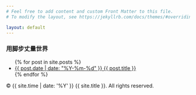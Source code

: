 ```yaml
---
# Feel free to add content and custom Front Matter to this file.
# To modify the layout, see https://jekyllrb.com/docs/themes/#overriding-theme-defaults

layout: default
---
```


  <main>
    <h3>用脚步丈量世界</h3>
    <ul>
      {% for post in site.posts %}
        <li>
          <a href="{{ post.url }}">{{ post.date | date: "%Y-%m-%d" }} {{ post.title }}</a>
        </li>
      {% endfor %}
    </ul>
  </main>

  <footer>
    <p>&copy; {{ site.time | date: '%Y' }} {{ site.title }}. All rights reserved.</p>
  </footer>
